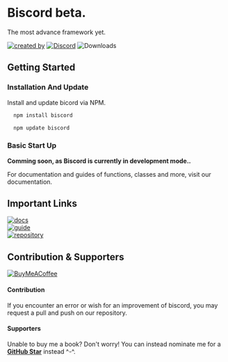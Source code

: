 # Biscord beta.

The most advance framework yet.

[![created by](https://img.shields.io/badge/Created%20By-Vinzerr-blue.svg?longCache=true&style=flat)](https://github.com/Vinzerr) [![Discord](https://img.shields.io/discord/944534636250406912?color=%235865F2&label=Discord&logo=discord&logoColor=white&style=flat)](https://discord.gg/PBjknh5vVC) ![Downloads](https://img.shields.io/npm/dt/biscord?color=blue)

## Getting Started

### Installation And Update

Install and update bicord via NPM.

```bash
  npm install biscord
```

```bash
  npm update biscord
```

### Basic Start Up

__Comming soon, as Biscord is currently in development mode..__

For documentation and guides of functions, classes and more, visit our documentation.

## Important Links

[![docs](https://img.shields.io/badge/docs-discord.js.org-blue.svg?longCache=true&style=for-the-badge)](discord.js.org) <br>
[![guide](https://img.shields.io/badge/guide-discord.js.org/guide-green.svg?longCache=true&style=for-the-badge)](discord.js.org/guide) <br>
[![repository](https://img.shields.io/badge/repositoy-github.com/Vinzerr/biscord-lightgray.svg?longCache=true&style=for-the-badge)](https://github.com/Vinzerr/biscord) <br>

## Contribution & Supporters

[![BuyMeACoffee](https://img.shields.io/badge/Buymeacoffee-%23FFDD00.svg?&style=for-the-badge&logo=buy-me-a-coffee&logoColor=black)](https://buymeacoff.ee/vinzerr)

#### Contribution

If you encounter an error or wish for an improvement of biscord, you may request a pull and push on our repository.

#### Supporters

Unable to buy me a book? Don't worry! You can instead nominate me for a __[GitHub Star](https://stars.github.com/nominate)__ instead ^-^.